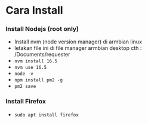 # Cara Install

### Install Nodejs (root only)
- Install nvm (node version manager) di armbian linux
- letakan file ini di file manager armbian desktop cth : /Documents/requester
- ```nvm install 16.5```
- ```nvm use 16.5```
- ```node -v```
- ```npm install pm2 -g```
- ```pm2 save```

### Install Firefox
- ```sudo apt install firefox```
